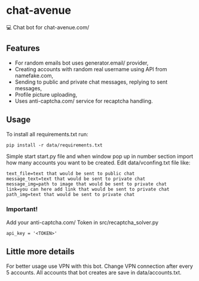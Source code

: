 # chat-avenue
💻 Chat bot for chat-avenue.com/

## Features

- For random emails bot uses generator.email/ provider,
- Creating accounts with random real username using API from namefake.com,
- Sending to public and private chat messages, replying to sent messages,
- Profile picture uploading,
- Uses anti-captcha.com/ service for recaptcha handling.

## Usage

To install all requirements.txt run:

```
pip install -r data/requirements.txt
```

Simple start start.py file and when window pop up in number section import how many accounts you want to be created. 
Edit data/vconfing.txt file like:

```
text_file=text that would be sent to public chat
message_text=text that would be sent to private chat
message_img=path to image that would be sent to private chat
link=you can here add link that would be sent to private chat
path_img=text that would be sent to private chat
```

### Important!

Add your anti-captcha.com/ Token in src/recaptcha_solver.py

```
api_key = '<TOKEN>'
```

## Little more details

For better usage use VPN with this bot. Change VPN connection after every 5 accounts. All accounts that bot creates are save in data/accounts.txt.
